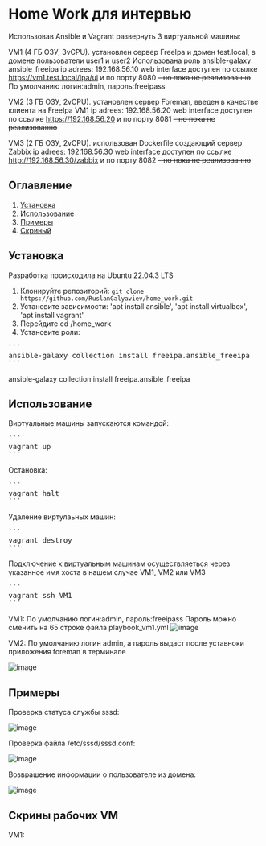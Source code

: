 # Home Work для интервью

Использовав Ansible и Vagrant
развернуть 3 виртуальной машины:

VM1 (4 ГБ ОЗУ, 3vCPU). установлен сервер FreeIpa и домен test.local, в домене пользователи user1 и user2
Использована роль ansible-galaxy ansible_freeipa
ip adrees: 192.168.56.10
web interface доступен по ссылке https://vm1.test.local/ipa/ui и по порту 8080 ~~- но пока не реализованно~~
По умолчанию логин:admin, пароль:freeipass


VM2 (3 ГБ ОЗУ, 2vCPU). установлен сервер Foreman, введен в качестве клиента на FreeIpa VM1
ip adrees: 192.168.56.20
web interface доступен по ссылке https://192.168.56.20 и по порту 8081 ~~- но пока не реализованно~~

VM3 (2 ГБ ОЗУ, 2vCPU). использован Dockerfile создающий сервер Zabbix
ip adrees: 192.168.56.30
web interface доступен по ссылке http://192.168.56.30/zabbix и по порту 8082 ~~- но пока не реализованно~~

## Оглавление

1. [Установка](#установка)
2. [Использование](#использование)
3. [Примеры](#примеры)
4. [Скриный](#скрины)

## Установка
  Разработка происходила на Ubuntu 22.04.3 LTS 
1. Клонируйте репозиторий: `git clone https://github.com/RuslanGalyaviev/home_work.git`
2. Установите зависимости: 'apt install ansible', 'apt install virtualbox', 'apt install vagrant'
3. Перейдите cd /home_work
4. Установите роли:
<pre>
```
ansible-galaxy collection install freeipa.ansible_freeipa
```
</pre> ansible-galaxy collection install freeipa.ansible_freeipa

## Использование

Виртуальные машины запускаются командой:

<pre>
```
vagrant up
```
</pre> 

Остановка:

<pre>
```
vagrant halt
```
</pre> 

Удаление виртулаьных машин:

<pre>
```
vagrant destroy
```
</pre> 

Подключение к виртуальным машинам осуществляеться через указанное имя хоста в нашем случае VM1, VM2 или VM3

<pre>
```
vagrant ssh VM1
```
</pre> 

VM1: 
По умолчанию логин:admin, пароль:freeipass
Пароль можно сменить на 65 строке файла playbook_vm1.yml
![image](https://github.com/RuslanGalyaviev/home_work/assets/38991333/3a53ba54-3ffc-4508-b28a-c8a1865fc13f)


VM2:
По умолчанию логин admin, а пароль выдаст после уставноки приложения foreman в терминале

![image](https://github.com/RuslanGalyaviev/home_work/assets/38991333/a199299d-0909-4182-9852-ad7be6b1b8ec)


## Примеры

Проверка статуса службы sssd:

![image](https://github.com/RuslanGalyaviev/home_work/assets/38991333/522adce4-d4cf-426d-9d43-14599e7d1087)

Проверка файла /etc/sssd/sssd.conf:

![image](https://github.com/RuslanGalyaviev/home_work/assets/38991333/0d1b8b59-2791-4805-8d27-dda36af29eae)

Возврашение информации о пользователе из домена:

![image](https://github.com/RuslanGalyaviev/home_work/assets/38991333/396d4b95-d7a3-4be8-b8b0-fdf1604c035c)

## Скрины рабочих VM
VM1:
